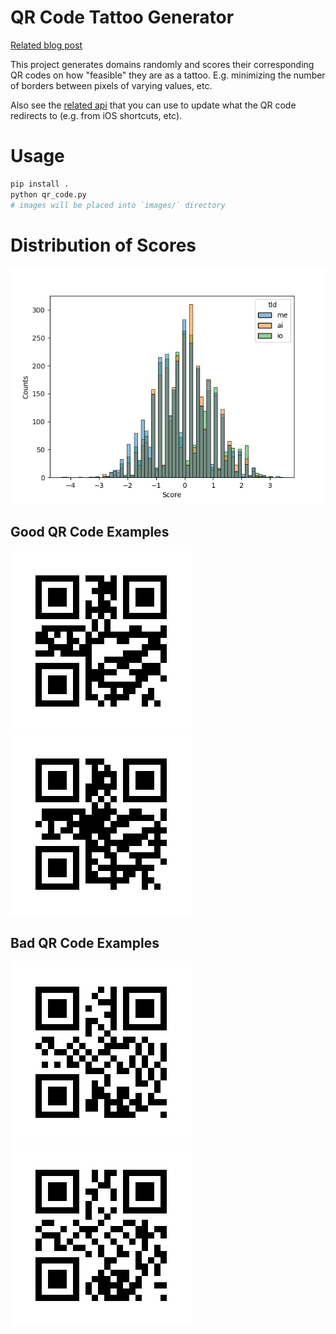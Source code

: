 # QR Code Tattoo Generator

[Related blog post](https://samantha.wiki/projects/qr-code-tattoo/)

This project generates domains randomly and scores their corresponding QR codes on how "feasible" they are as a tattoo. E.g. minimizing the number of borders between pixels of varying values, etc.

Also see the [related api](https://github.com/samanthavbarron/api) that you can use to update what the QR code redirects to (e.g. from iOS shortcuts, etc).

# Usage

```bash
pip install .
python qr_code.py
# images will be placed into `images/` directory
```

# Distribution of Scores
![scores](sample_dist.png)

## Good QR Code Examples
![good](images/max_0_ktyxu.io.png)
![good](images/max_1_wfrgu.io.png)

## Bad QR Code Examples
![bad](images/min_1_jiiyz.io.png)
![bad](images/min_2_xtac5.me.png)
